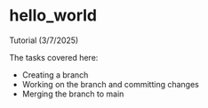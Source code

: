 # hello_world
Tutorial (3/7/2025)

The tasks covered here: 
- Creating a branch
- Working on the branch and committing changes
- Merging the branch to main
